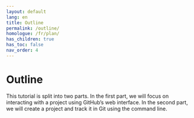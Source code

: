 ```yaml
---
layout: default
lang: en
title: Outline
permalink: /outline/
homologue: /fr/plan/
has_children: true
has_toc: false
nav_order: 4
---
```


# Outline

This tutorial is split into two parts. In the first part, we will focus on interacting with a project using GitHub’s web interface. In the second part, we will create a project and track it in Git using the command line.
